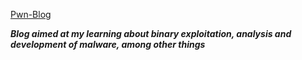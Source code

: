 [Pwn-Blog](https://pwn2ninj4.github.io)


***Blog aimed at my learning about binary exploitation, analysis and development of malware, among other things***

